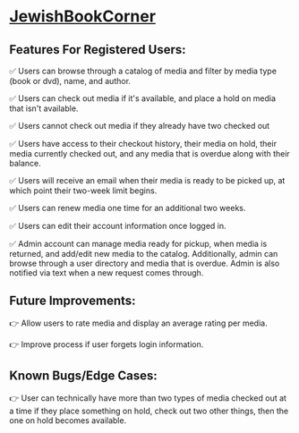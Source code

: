 # [JewishBookCorner](https://jewish-book-corner.netlify.com)

## Features For Registered Users:

:white_check_mark: Users can browse through a catalog of media and filter by media type (book or dvd), name, and author.

:white_check_mark: Users can check out media if it's available, and place a hold on media that isn't available.

:white_check_mark: Users cannot check out media if they already have two checked out

:white_check_mark: Users have access to their checkout history, their media on hold, their media currently checked out, and any media that is overdue along with their balance.

:white_check_mark: Users will receive an email when their media is ready to be picked up, at which point their two-week limit begins.

:white_check_mark: Users can renew media one time for an additional two weeks.

:white_check_mark: Users can edit their account information once logged in.

:white_check_mark: Admin account can manage media ready for pickup, when media is returned, and add/edit new media to the catalog. Additionally, admin can browse through a user directory and media that is overdue. Admin is also notified via text when a new request comes through.

## Future Improvements:

:point_right: Allow users to rate media and display an average rating per media.

:point_right: Improve process if user forgets login information.

## Known Bugs/Edge Cases:

:point_right: User can technically have more than two types of media checked out at a time if they place something on hold, check out two other things, then the one on hold becomes available.
